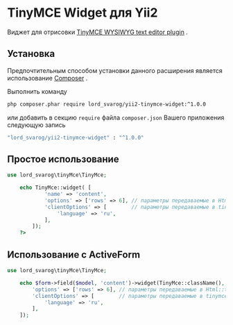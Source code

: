TinyMCE Widget для Yii2
===================
Виджет для отрисовки [TinyMCE WYSIWYG text editor plugin](http://www.tinymce.com/) .

## Установка

Предпочтительным способом установки данного расширения является использование [Composer](http://getcomposer.org/download/) .

Выполнить команду

```bash
php composer.phar require lord_svarog/yii2-tinymce-widget:^1.0.0
```

или добавить в секцию `require` файла `composer.json` Вашего приложения следующую запись

```bash
"lord_svarog/yii2-tinymce-widget" : "^1.0.0"
```

## Простое использование

```php
use lord_svarog\tinyMce\TinyMce;

    echo TinyMce::widget( [
            'name' => 'content',
            'options' => ['rows' => 6], // параметры передаваемые в Html::textarea
            'clientOptions' => [        // параметры передаваемые в tinymce.init()
                'language' => 'ru',
            ],
        ]);
    ?>
```

## Использование c ActiveForm

```php
use lord_svarog\tinyMce\TinyMce;

    echo $form->field($model, 'content')->widget(TinyMce::className(), [
        'options' => ['rows' => 6], // параметры передаваемые в Html::textarea
        'clientOptions' => [        // параметры передаваемые в tinymce.init()
            'language' => 'ru',
        ],
    ]);
```

